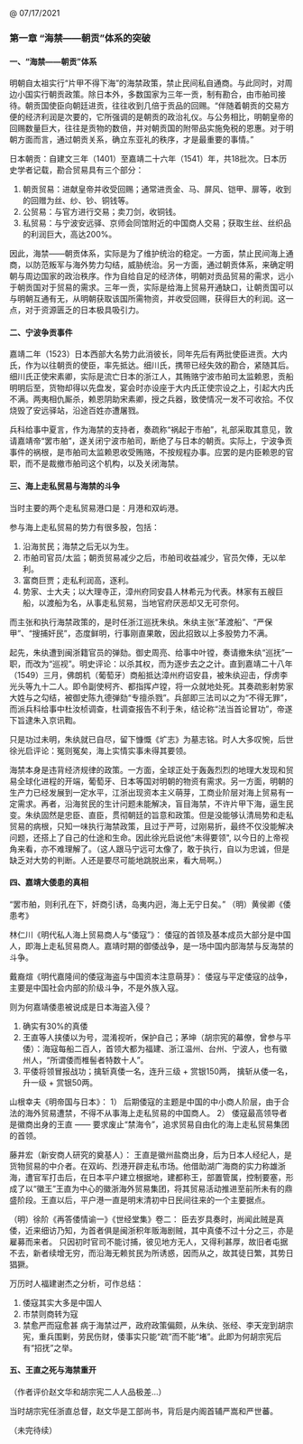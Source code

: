 @ 07/17/2021

### 第一章 “海禁——朝贡”体系的突破

#### 一、“海禁——朝贡”体系
明朝自太祖实行“片甲不得下海”的海禁政策，禁止民间私自通商。与此同时，对周边小国实行朝贡政策。除日本外，多数国家为三年一贡，制有勘合，由市舶司接待。朝贡国使臣向朝廷进贡，往往收到几倍于贡品的回赐。“伴随着朝贡的交易方便的经济利润是次要的，它所强调的是朝贡的政治礼仪。与公务相比，明朝皇帝的回赐数量巨大，往往是贡物的数倍，并对朝贡国的附带品实施免税的恩惠。对于明朝方面而言，通过朝贡关系，确立东亚礼的秩序，才是最重要的事情。”

日本朝贡：自建文三年（1401）至嘉靖二十六年（1541）年，共18批次。日本历史学者记载，勘合贸易具有三个部分：
1. 朝贡贸易：进献皇帝并收受回赐；通常进贡金、马、屏风、铠甲、扉等，收到的回赠为丝、纱、钞、铜钱等。
2. 公贸易：与官方进行交易；卖刀剑，收铜钱。
3. 私贸易：与宁波安远驿、京师会同馆附近的中国商人交易；获取生丝、丝织品的利润巨大，高达200%。

因此，海禁——朝贡体系，实际是为了维护统治的稳定。一方面，禁止民间海上通商，以防范叛军与海外势力勾结，威胁统治。另一方面，通过朝贡体系，来确定明朝与周边国家的政治秩序。作为自给自足的经济体，明朝对贡品贸易的需求，远小于朝贡国对于贸易的需求。三年一贡，实际是给海上贸易开通缺口，让朝贡国可以与明朝互通有无，从明朝获取该国所需物资，并收受回赐，获得巨大的利润。这一点，对于资源匮乏的日本极具吸引力。


#### 二、宁波争贡事件
嘉靖二年（1523）日本西部大名势力此消彼长，同年先后有两批使臣进贡。大内氏，作为以往朝贡的使臣，率先抵达。细川氏，携带已经失效的勘合，紧随其后。细川氏正使宋素卿，实际是流亡日本的浙江人，其贿赂宁波市舶司太监赖恩，贡船明明后至，货物却得以先盘发，宴会时亦设座于大内氏正使宗设之上，引起大内氏不满。两夷相仇厮杀，赖恩阴助宋素卿，授之兵器，致使情况一发不可收拾。不仅烧毁了安远驿站，沿途百姓亦遭屠戮。

兵科给事中夏言，作为海禁的支持者，奏疏称“祸起于市舶”，礼部采取其意见，敦请嘉靖帝“罢市舶”，遂关闭宁波市舶司，断绝了与日本的朝贡。实际上，宁波争贡事件的祸根，是市舶司太监赖恩收受贿赂，不按规程办事。应罢的是内臣赖恩的官职，而不是裁撤市舶司这个机构，以及关闭海禁。


#### 三、海上走私贸易与海禁的斗争
当时主要的两个走私贸易港口是：月港和双屿港。

参与海上走私贸易的势力有很多股，包括：
1. 沿海贫民；海禁之后无以为生。
2. 市舶司官员/太监；朝贡贸易减少之后，市舶司收益减少，官员欠俸，无以牟利。
3. 富商巨贾；走私利润高，逐利。
4. 势家、士大夫；以大理寺正，漳州府同安县人林希元为代表。林家有五艘巨船，以渡船为名，从事走私贸易，当地官府厌恶却又无可奈何。 

而主张和执行海禁政策的，是时任浙江巡抚朱纨。朱纨主张“革渡船”、“严保甲”、“搜捕奸民”，态度鲜明，行事刚直果敢，因此招致以上多股势力不满。

起先，朱纨遭到闽浙籍官员的弹劾。御史周亮、给事中叶镗，奏请撤朱纨“巡抚”一职，而改为“巡视”。明史评论：以杀其权，而为逐步去之之计。直到嘉靖二十八年（1549）三月，佛朗机（葡萄牙）商船抵达漳州府诏安县，被朱纨迎击，俘虏李光头等九十二人。即令副使柯齐、都指挥卢镗，将一众就地处死。其奏疏影射势家大姓与之勾结，被御史陈九德弹劾“专擅杀戮”。兵部即三法司以之为“不得无罪”，而派兵科给事中杜汝桢调查，杜调查报告不利于朱，结论称“法当首论冒功”，帝遂下旨逮朱入京讯鞫。

只是功过未明，朱纨就已自尽，留下慷慨《圹志》为墓志铭。时人大多叹惋，后世徐光启评论：冤则冤矣，海上实情实事未得其要领。

海禁本身是违背经济规律的政策。一方面，全球正处于轰轰烈烈的地理大发现和贸易全球化进程的开端，葡萄牙、日本等国对明朝的物资有需求。另一方面，明朝的生产力已经发展到一定水平，江浙出现资本主义萌芽，工商业阶层对海上贸易有一定需求。再者，沿海贫民的生计问题未能解决，盲目海禁，不许片甲下海，逼生民变。朱纨固然是忠臣、直臣，贯彻朝廷的旨意和政策。但是没能够认清局势和走私贸易的病根，只知一味执行海禁政策，且过于严苛，过刚易折，最终不仅没能解决问题，还搭上了自己的仕途和生命。因此徐光启说他“未得要领", 以今日的上帝视角来看，亦不难理解了。（这人跟马宁远可太像了，敢于执行，自以为忠诚，但是缺乏对大势的判断。人还是要尽可能地跳脱出来，看大局啊。）


#### 四、嘉靖大倭患的真相
“罢市舶，则利孔在下，奸商引诱，岛夷内迥，海上无宁日矣。” （明）黄侯卿《倭患考》

林仁川《明代私人海上贸易商人与“倭寇”》：
倭寇的首领及基本成员大部分是中国人，即海上走私贸易商人。嘉靖时期的御倭战争，是一场中国内部海禁与反海禁的斗争。

戴裔煊《明代嘉隆间的倭寇海盗与中国资本注意萌芽》：
倭寇与平定倭寇的战争，主要是中国社会内部的阶级斗争，不是外族入寇。

则为何嘉靖倭患被说成是日本海盗入侵？
1. 确实有30%的真倭
2. 王直等人挟倭以为号，混淆视听，保护自己；茅坤（胡宗宪的幕僚，曾参与平倭）：海寇每船二百人，首领大都为福建、浙江温州、台州、宁波人，也有徽州人，“所谓倭而椎髻者特数十人”。
3. 平倭将领冒报战功；擒斩真倭一名，连升三级 + 赏银150两， 擒斩从倭一名，升一级 + 赏银50两。

山根幸夫《明帝国与日本》：
1） 后期倭寇的主题是中国的中小商人阶层，由于合法的海外贸易遭禁，不得不从事海上走私贸易的中国商人。
2） 倭寇最高领导者是徽商出身的王直 —— 要求废止“禁海令”，追求贸易自由化的海上走私贸易集团的首领。

藤井宏（新安商人研究的奠基人）：
王直是徽州盐商出身，后为日本人经纪人，是货物贸易的中介者。在双屿、烈港开辟走私市场。他借助湖广海商的实力称雄浙海，遭官军打击后，在日本平户建立根据地，建都称王，部置管属，控制要塞，形成了以“徽王”王直为中心的徽浙海外贸易集团，将其贸易活动推进至前所未有的鼎盛阶段。王直以后，平户港一直是明末清初中日民间往来的一个主要据点。

（明）徐阶《再答倭情谕一》《世经堂集》卷二：
臣去岁具奏时，尚闻此贼是真倭，近来细访乃知，为首者俱是闽浙积年贩海剧贼，其中真倭不过十分之三，亦是雇募而来者。
只因初时官司不能讨捕，彼见地方无人，又得利甚厚，故旧者屯据不去，新者续增无穷，而沿海无赖贫民为所诱惑，因而从之，故其徒日繁，其势日猖獗。

万历时人福建谢杰之分析，可作总结：
1. 倭寇其实大多是中国人
2. 市禁则商转为寇
3. 禁愈严而寇愈甚
病于海禁过严，政府政策偏颇，从朱纨、张经、李天宠到胡宗宪，重兵围剿，劳民伤财，倭事实只能“疏”而不能“堵”。此即为何胡宗宪后有“招抚”之举。


#### 五、王直之死与海禁重开
（作者评价赵文华和胡宗宪二人人品极差...）

当时胡宗宪任浙直总督，赵文华是工部尚书，背后是内阁首辅严嵩和严世蕃。

（未完待续）
